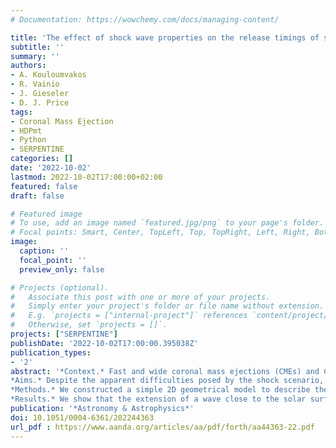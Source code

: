 ```yaml
---
# Documentation: https://wowchemy.com/docs/managing-content/

title: 'The effect of shock wave properties on the release timings of solar energetic particles'
subtitle: ''
summary: ''
authors:
- A. Kouloumvakos
- R. Vainio
- J. Gieseler
- D. J. Price
tags:
- Coronal Mass Ejection
- HDPmt
- Python
- SERPENTINE
categories: []
date: '2022-10-02'
lastmod: 2022-10-02T17:00:00+02:00
featured: false
draft: false

# Featured image
# To use, add an image named `featured.jpg/png` to your page's folder.
# Focal points: Smart, Center, TopLeft, Top, TopRight, Left, Right, BottomLeft, Bottom, BottomRight.
image:
  caption: ''
  focal_point: ''
  preview_only: false

# Projects (optional).
#   Associate this post with one or more of your projects.
#   Simply enter your project's folder or file name without extension.
#   E.g. `projects = ["internal-project"]` references `content/project/deep-learning/index.md`.
#   Otherwise, set `projects = []`.
projects: ["SERPENTINE"]
publishDate: '2022-10-02T17:00:00.395038Z'
publication_types:
- '2'
abstract: '*Context.* Fast and wide coronal mass ejections (CMEs) and CME-driven shock waves are capable of accelerating solar energetic particles (SEPs) and releasing them in very distant locations in the solar corona and near-Sun interplanetary space. SEP events have a variety of characteristics in their release times and particle anisotropies. In some events, specifics of the SEP release times are thought to be difficult to reconcile with the scenario that a propagating shock wave is responsible for the SEP release.
*Aims.* Despite the apparent difficulties posed by the shock scenario, many studies have not considered the properties of the propagating shock waves when making a connection with SEP release. This could probably resolve some of the issues and would help us to delve into and understand more important issues such as the effect of the shock acceleration efficiency on the observed characteristics of the SEP timings and the role of particle transport. This study aims to approach these issues from the shock wave perspective and elucidate some of these aspects.
*Methods.* We constructed a simple 2D geometrical model to describe the propagation and longitudinal extension of a disturbance. We used this model to examine the longitudinal extension of the wave front from the eruption site as a function of time, to calculate the connection times as a function of the longitudinal separation angle, and to determine the shock parameters at any connection point. We examined how the kinematic and geometric properties of the disturbance could affect the timings of the SEP releases at different heliolongitudes.
*Results.* We show that the extension of a wave close to the solar surface may not always indicate when a magnetic connection is established for the first time. The first connection times depend on both the kinematics and geometry of the propagating wave. A shock-related SEP release process can produce a large event-to-event variation in the relationship between the connection and release times and the separation angle to the eruption site. The evolution of the shock geometry and shock strength at the field lines connected to an observer are important parameters for the observed characteristic of the release times'
publication: '*Astronomy & Astrophysics*'
doi: 10.1051/0004-6361/202244363 
url_pdf : https://www.aanda.org/articles/aa/pdf/forth/aa44363-22.pdf
---
```

